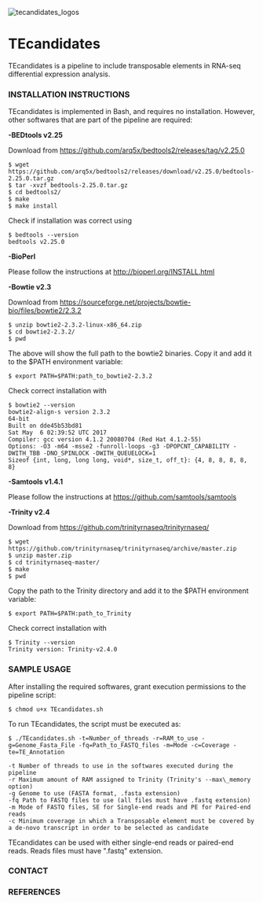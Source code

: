 ![tecandidates_logos](https://user-images.githubusercontent.com/31257257/29850516-b42a2540-8d04-11e7-9286-7e8ebefbd455.png)

# TEcandidates
TEcandidates is a pipeline to include transposable elements in RNA-seq differential expression analysis.


### INSTALLATION INSTRUCTIONS

TEcandidates is implemented in Bash, and requires no installation. However, other softwares that are part of the pipeline are required:

**-BEDtools v2.25**

Download from https://github.com/arq5x/bedtools2/releases/tag/v2.25.0

    $ wget https://github.com/arq5x/bedtools2/releases/download/v2.25.0/bedtools-2.25.0.tar.gz
    $ tar -xvzf bedtools-2.25.0.tar.gz
    $ cd bedtools2/
    $ make
    $ make install

Check if installation was correct using        

    $ bedtools --version
    bedtools v2.25.0

**-BioPerl**

Please follow the instructions at http://bioperl.org/INSTALL.html

        
**-Bowtie v2.3**

Download from https://sourceforge.net/projects/bowtie-bio/files/bowtie2/2.3.2

    $ unzip bowtie2-2.3.2-linux-x86_64.zip
    $ cd bowtie2-2.3.2/
    $ pwd

The above will show the full path to the bowtie2 binaries. Copy it and add it to the $PATH environment variable:

    $ export PATH=$PATH:path_to_bowtie2-2.3.2

Check correct installation with

    $ bowtie2 --version
    bowtie2-align-s version 2.3.2
    64-bit
    Built on dde45b53bd81
    Sat May  6 02:39:52 UTC 2017
    Compiler: gcc version 4.1.2 20080704 (Red Hat 4.1.2-55)
    Options: -O3 -m64 -msse2 -funroll-loops -g3 -DPOPCNT_CAPABILITY -DWITH_TBB -DNO_SPINLOCK -DWITH_QUEUELOCK=1
    Sizeof {int, long, long long, void*, size_t, off_t}: {4, 8, 8, 8, 8, 8}


**-Samtools v1.4.1**

Please follow the instructions at https://github.com/samtools/samtools


**-Trinity v2.4**

Download from https://github.com/trinityrnaseq/trinityrnaseq/

    $ wget https://github.com/trinityrnaseq/trinityrnaseq/archive/master.zip
    $ unzip master.zip
    $ cd trinityrnaseq-master/
    $ make
    $ pwd 

Copy the path to the Trinity directory and add it to the $PATH environment variable:

    $ export PATH=$PATH:path_to_Trinity

Check correct installation with

    $ Trinity --version
    Trinity version: Trinity-v2.4.0

### SAMPLE USAGE

After installing the required softwares, grant execution permissions to the pipeline script:

    $ chmod u+x TEcandidates.sh

To run TEcandidates, the script must be executed as:

    $ ./TEcandidates.sh -t=Number_of_threads -r=RAM_to_use -g=Genome_Fasta_File -fq=Path_to_FASTQ_files -m=Mode -c=Coverage -te=TE_Annotation

    -t Number of threads to use in the softwares executed during the pipeline
    -r Maximum amount of RAM assigned to Trinity (Trinity's --max\_memory option)
    -g Genome to use (FASTA format, .fasta extension)
    -fq Path to FASTQ files to use (all files must have .fastq extension)
    -m Mode of FASTQ files, SE for Single-end reads and PE for Paired-end reads
    -c Minimum coverage in which a Transposable element must be covered by a de-novo transcript in order to be selected as candidate


TEcandidates can be used with either single-end reads or paired-end reads. Reads files must have ".fastq" extension.



### CONTACT


### REFERENCES
